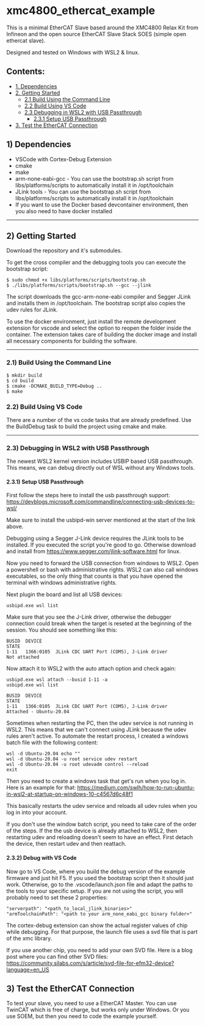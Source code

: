 # xmc4800_ethercat_example

This is a minimal EtherCAT Slave based around the XMC4800 Relax Kit from Infineon and the open source 
EtherCAT Slave Stack SOES (simple open ethercat slave).

Designed and tested on Windows with WSL2 & linux.

## Contents:
* [1. Dependencies](#1-dependencies)
* [2. Getting Started](#2-getting-started)
	* [2.1 Build Using the Command Line](#21-build-using-the-command-line)
	* [2.2 Build Using VS Code](#22-build-using-vs-code)
	* [2.3 Debugging in WSL2 with USB Passthrough](#23-debugging-in-wsl2-with-usb-passthrough)
		* [2.3.1 Setup USB Passthrough](#231-setup-usb-passthrough)
* [3. Test the EtherCAT Connection](#3-test-the-ethercat-connection)

## 1) Dependencies

 - VSCode with Cortex-Debug Extension 
 - cmake 
 - make
 - arm-none-eabi-gcc - You can use the bootstrap.sh script from libs/platforms/scripts to automatically install it in /opt/toolchain
 - JLink tools - You can use the bootstrap.sh script from libs/platforms/scripts to automatically install it in /opt/toolchain
 - If you want to use the Docker based devcontainer environment, then you also need to have docker installed
---

## 2) Getting Started

Download the repository and it's submodules.

To get the cross compiler and the debugging tools you can execute the bootstrap script:

	$ sudo chmod +x libs/platforms/scripts/bootstrap.sh
	$ ./libs/platforms/scripts/bootstrap.sh --gcc --jlink

The script downloads the gcc-arm-none-eabi compiler and Segger JLink
and installs them in /opt/toolchain.
The bootstrap script also copies the udev rules for JLink.


To use the docker environment, just install the remote development extension for vscode and select the option to reopen the folder inside the container.
The extension takes care of building the docker image and install all necessary components for building the software.

---
### 2.1) Build Using the Command Line

	$ mkdir build
	$ cd build
	$ cmake -DCMAKE_BUILD_TYPE=Debug ..
	$ make

### 2.2) Build Using VS Code

There are a number of the vs code tasks that are already predefined.
Use the BuildDebug task to build the project using cmake and make.

---

### 2.3) Debugging in WSL2 with USB Passthrough

The newest WSL2 kernel version includes USBIP based USB passthrough.
This means, we can debug directly out of WSL without any Windows tools.


#### 2.3.1) Setup USB Passthrough

First follow the steps here to install the usb passthrough support:
https://devblogs.microsoft.com/commandline/connecting-usb-devices-to-wsl/

Make sure to install the usbipd-win server mentioned at the start of the link above.

Debugging using a Segger J-Link device requires the JLink tools to be installed.
If you executed the script you're good to go.
Otherwise download and install from https://www.segger.com/jlink-software.html for linux.


Now you need to forward the USB connection from windows to WSL2.
Open a powershell or bash with administrative rights.
WSL2 can also call windows executables, so the only thing that counts is that you have opened the terminal with windows administrative rights.

Next plugin the board and list all USB devices:

	usbipd.exe wsl list

Make sure that you see the J-Link driver, otherwise the debugger connection could break when the target is reseted at 
the beginning of the session. You should see something like this:

	BUSID  DEVICE                                                        STATE
	1-11   1366:0105  JLink CDC UART Port (COM5), J-Link driver          Not attached

Now attach it to WSL2 with the auto attach option and check again:

	usbipd.exe wsl attach --busid 1-11 -a
	usbipd.exe wsl list

	BUSID  DEVICE                                                        STATE
	1-11   1366:0105  JLink CDC UART Port (COM5), J-Link driver          Attached - Ubuntu-20.04

Sometimes when restarting the PC, then the udev service is not running in WSL2.
This means that we can't connect using JLink because the udev rules aren't active.
To automate the restart process, I created a windows batch file with the following content:

	wsl -d Ubuntu-20.04 echo ""
	wsl -d Ubuntu-20.04 -u root service udev restart
	wsl -d Ubuntu-20.04 -u root udevadm control --reload
	exit

Then you need to create a windows task that get's run when you log in.
Here is an example for that: https://medium.com/swlh/how-to-run-ubuntu-in-wsl2-at-startup-on-windows-10-c4567d6c48f1

This basically restarts the udev service and reloads all udev rules when you log in into your account.

If you don't use the window batch script, you need to take care of the order of the steps.
If the the usb device is already attached to WSL2, then restarting udev and reloading doesn't seem to have an effect.
First detach the device, then restart udev and then reattach.

#### 2.3.2) Debug with VS Code

Now go to VS Code, where you build the debug version of the example firmware and just hit F5.
If you used the bootstrap script then it should just work.
Otherwise, go to the .vscode/launch.json file and adapt the paths to the tools to your specific setup.
If you are not using the script, you will probably need to set these 2 properties:

	"serverpath": "<path_to_local_jlink_binaries>"
	"armToolchainPath": "<path to your arm_none_eabi_gcc binary folder>"

The cortex-debug extension can show the actual register values of chip while debugging.
For that purpose, the launch file uses a svd file that is part of the xmc library.

If you use another chip, you need to add your own SVD file.
Here is a blog post where you can find other SVD files:
	https://community.silabs.com/s/article/svd-file-for-efm32-device?language=en_US


## 3) Test the EtherCAT Connection

To test your slave, you need to use a EtherCAT Master. You can use TwinCAT which is free of charge,
but works only under Windows. Or you use SOEM, but then you need to code the example yourself.

